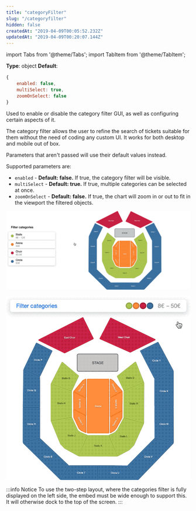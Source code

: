 ```yaml
---
title: "categoryFilter"
slug: "/categoryfilter"
hidden: false
createdAt: "2019-04-09T00:05:52.232Z"
updatedAt: "2019-04-09T00:20:07.144Z"
---
```


import Tabs from '@theme/Tabs';
import TabItem from '@theme/TabItem';

**Type**: object
**Default**:
```javascript
{
    enabled: false,
    multiSelect: true,
    zoomOnSelect: false
}
```

Used to enable or disable the category filter GUI, as well as configuring certain aspects of it.

The category filter allows the user to refine the search of tickets suitable for them without the need of coding any custom UI. It works for both desktop and mobile out of box.

Parameters that aren't passed will use their default values instead.

Supported parameters are:

- `enabled` - **Default: false.** If true, the category filter will be visible.
- `multiSelect` - **Default: true.** If true, multiple categories can be selected at once.
- `zoomOnSelect` - **Default: false.** If true, the chart will zoom in or out to fit in the viewport the filtered objects.

![Category filters - desktop 2.gif](/img/readme/Category-filters---desktop-2.gif)



![Category filters - mobile 2.gif](/img/readme/Category-filters---mobile-2.gif)


:::info Notice
To use the two-step layout, where the categories filter is fully displayed on the left side, the embed must be wide enough to support this. It will otherwise dock to the top of the screen.
:::
